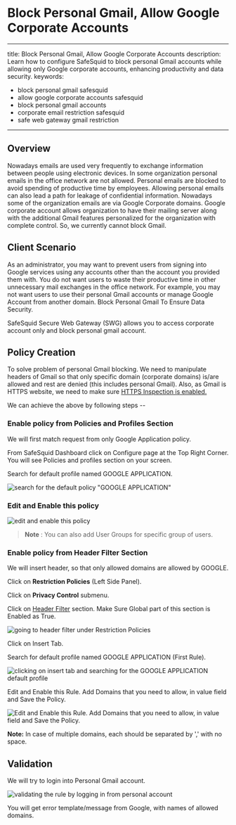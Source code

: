 # Block Personal Gmail, Allow Google Corporate Accounts
---
title: Block Personal Gmail, Allow Google Corporate Accounts
description: Learn how to configure SafeSquid to block personal Gmail accounts while allowing only Google corporate accounts, enhancing productivity and data security.
keywords:
- block personal gmail safesquid
- allow google corporate accounts safesquid
- block personal gmail accounts
- corporate email restriction safesquid
- safe web gateway gmail restriction
---
## Overview

Nowadays emails are used very frequently to exchange information between people using electronic devices. In some organization personal emails in the office network are not allowed. Personal emails are blocked to avoid spending of productive time by employees. Allowing personal emails can also lead a path for leakage of confidential information. Nowadays some of the organization emails are via Google Corporate domains. Google corporate account allows organization to have their mailing server along with the additional Gmail features personalized for the organization with complete control. So, we currently cannot block Gmail.

## Client Scenario

As an administrator, you may want to prevent users from signing into Google services using any accounts other than the account you provided them with. You do not want users to waste their productive time in other unnecessary mail exchanges in the office network. For example, you may not want users to use their personal Gmail accounts or manage Google Account from another domain. Block Personal Gmail To Ensure Data Security.

SafeSquid Secure Web Gateway (SWG) allows you to access corporate account only and block personal gmail account.

## Policy Creation

To solve problem of personal Gmail blocking. We need to manipulate headers of Gmail so that only specific domain (corporate domains) is/are allowed and rest are denied (this includes personal Gmail). Also, as Gmail is HTTPS website, we need to make sure [HTTPS Inspection is enabled.](/docs/07-SSL%20Inspection/Setup%20SSL%20Inspection.md)

We can achieve the above by following steps --

### Enable policy from Policies and Profiles Section

We will first match request from only Google Application policy.

From SafeSquid Dashboard click on Configure page at the Top Right Corner. You will see Policies and profiles section on your screen.

Search for default profile named GOOGLE APPLICATION.

![search for the default policy "GOOGLE APPLICATION"](/img/How_To/Block_Personal_Gmail,_Allow_Google_Corporate_Accounts/image1.webp)

### Edit and Enable this policy

![edit and enable this policy](/img/How_To/Block_Personal_Gmail,_Allow_Google_Corporate_Accounts/image2.webp)

> **Note** : You can also add User Groups for specific group of users.

### Enable policy from Header Filter Section

We will insert header, so that only allowed domains are allowed by GOOGLE.

Click on **Restriction Policies** (Left Side Panel).

Click on **Privacy Control** submenu.

Click on [Header Filter](/docs/10-Web%20Access%20Control/Header%20Obfuscation.md) section. Make Sure Global part of this section is Enabled as True.

![going to header filter under Restriction Policies ](/img/How_To/Block_Personal_Gmail,_Allow_Google_Corporate_Accounts/image3.webp)

Click on Insert Tab.

Search for default profile named GOOGLE APPLICATION (First Rule).

![clicking on insert tab and searching for the GOOGLE APPLICATION default profile](/img/How_To/Block_Personal_Gmail,_Allow_Google_Corporate_Accounts/image4.webp)

Edit and Enable this Rule. Add Domains that you need to allow, in value field and Save the Policy.

![Edit and Enable this Rule. Add Domains that you need to allow, in value field and Save the Policy.](/img/How_To/Block_Personal_Gmail,_Allow_Google_Corporate_Accounts/image5.webp)

**Note:** In case of multiple domains, each should be separated by ',' with no space.

## Validation

We will try to login into Personal Gmail account.

![validating the rule by logging in from personal account](/img/How_To/Block_Personal_Gmail,_Allow_Google_Corporate_Accounts/image6.webp)

You will get error template/message from Google, with names of allowed domains.
